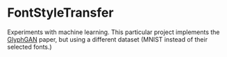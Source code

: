 # FontStyleTransfer

Experiments with machine learning. This particular project implements the [GlyphGAN](https://arxiv.org/abs/1905.12502v1) paper, but using a different dataset (MNIST instead of their selected fonts.)
